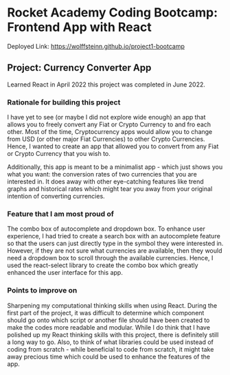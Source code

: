# Rocket Academy Coding Bootcamp: Frontend App with React

Deployed Link: https://wolffsteinn.github.io/project1-bootcamp

## Project: Currency Converter App

Learned React in April 2022 this project was completed in June 2022.

### Rationale for building this project

I have yet to see (or maybe I did not explore wide enough) an app that allows you to freely convert any Fiat or Crypto Currency to and fro each other. Most of the time, Cryptocurrency apps would allow you to change from USD (or other major Fiat Currencies) to other Crypto Currencies. Hence, I wanted to create an app that allowed you to convert from any Fiat or Crypto Currency that you wish to.

Additionally, this app is meant to be a minimalist app - which just shows you what you want: the conversion rates of two currencies that you are interested in. It does away with other eye-catching features like trend graphs and historical rates which might tear you away from your original intention of converting currencies.

### Feature that I am most proud of

The combo box of autocomplete and dropdown box. To enhance user experience, I had tried to create a search box with an autocomplete feature so that the users can just directly type in the symbol they were interested in. However, if they are not sure what currencies are available, then they would need a dropdown box to scroll through the available currencies.
Hence, I used the react-select library to create the combo box which greatly enhanced the user interface for this app.

### Points to improve on

Sharpening my computational thinking skills when using React. During the first part of the project, it was difficult to determine which component should go onto which script or another file should have been created to make the codes more readable and modular. While I do think that I have polished up my React thinking skills with this project, there is definitely still a long way to go.
Also, to think of what libraries could be used instead of coding from scratch - while beneficial to code from scratch, it might take away precious time which could be used to enhance the features of the app.
